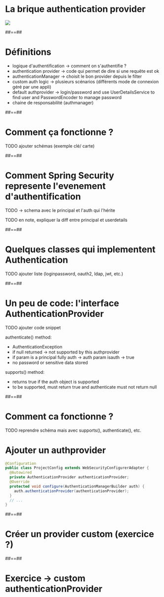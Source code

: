 # La brique authentication provider

<div class="full-center">
    <img src="./assets/images/3_authentication_provider/authentication_provider_1_base.png">
</div>

##==##
# Définitions

* logique d'authentification -> comment on s'authentifie ?
* authentication provider -> code qui permet de dire si une requête est ok
* authenticationManager -> choisit le bon provider depuis le filter
* custom auth logic -> plusieurs scénarios (différents mode de connexion géré par une appli)
* default authprovider -> login/password and use UserDetailsService to find user and PasswordEncoder to manage password
* chaine de responsabilité (authmanager)

##==##
# Comment ça fonctionne ?
TODO ajouter schémas (exemple clé/ carte)

##==##
# Comment Spring Security represente l'evenement d'authentification
TODO -> schema avec le principal et l'auth qui l'hérite

TODO en note, expliquer la diff entre principal et userdetails

##==##
# Quelques classes qui implementent Authentication
TODO ajouter liste (loginpassword, oauth2, ldap, jwt, etc.)

##==##
# Un peu de code: l'interface AuthenticationProvider
TODO ajouter code snippet

authenticate() method:
* AuthenticationException
* if null returned -> not supported by this authprovider
* if param is a principal fully auth -> auth param isauth -> true
* no password or sensitive data stored

supports() method: 
* returns true if the auth object is supported
* to be supported, must return true and authenticate must not return null

##==##
# Comment ca fonctionne ?
TODO reprendre schéma mais avec supports(), authenticate(), etc.

# Ajouter un authprovider
```java
@Configuration
public class ProjectConfig extends WebSecurityConfigurerAdapter {
  @Autowired
  private AuthenticationProvider authenticationProvider;
  @Override
  protected void configure(AuthenticationManagerBuilder auth) {
    auth.authenticationProvider(authenticationProvider);
  }
  // ...
}
```

##==##
# Créer un provider custom (exercice ?)

##==## 
# Exercice -> custom authenticationProvider

